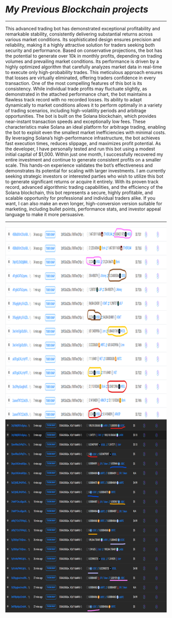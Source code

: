 # <i>My Previous Blockchain projects</i>

<hr />

This advanced trading bot has demonstrated exceptional profitability and remarkable stability, consistently delivering substantial returns across various market conditions. Its sophisticated design ensures precision and reliability, making it a highly attractive solution for traders seeking both security and performance. Based on conservative projections, the bot has the potential to generate over 10k in monthly profits, depending on trading volumes and prevailing market conditions. Its performance is driven by a highly optimized algorithm that carefully analyzes market data in real-time to execute only high-probability trades. This meticulous approach ensures that losses are virtually eliminated, offering traders confidence in every transaction. One of the most compelling features of this bot is its consistency. While individual trade profits may fluctuate slightly, as demonstrated in the attached performance chart, the bot maintains a flawless track record with no recorded losses. Its ability to adapt dynamically to market conditions allows it to perform optimally in a variety of trading scenarios, including high-volatility periods and arbitrage opportunities. The bot is built on the Solana blockchain, which provides near-instant transaction speeds and exceptionally low fees. These characteristics make Solana an ideal platform for arbitrage trading, enabling the bot to exploit even the smallest market inefficiencies with minimal costs. By leveraging Solana’s high-performance infrastructure, the bot achieves fast execution times, reduces slippage, and maximizes profit potential. As the developer, I have personally tested and run this bot using a modest initial capital of $1,000. Within just one month, I successfully recovered my entire investment and continue to generate consistent profits on a smaller scale. This hands-on experience validates the bot’s effectiveness and demonstrates its potential for scaling with larger investments. I am currently seeking strategic investors or interested parties who wish to utilize this bot to generate significant returns or acquire it entirely. With its proven track record, advanced algorithmic trading capabilities, and the efficiency of the Solana blockchain, this bot represents a secure, highly profitable, and scalable opportunity for professional and individual traders alike. If you want, I can also make an even longer, high-conversion version suitable for marketing, including bullet points, performance stats, and investor appeal language to make it more persuasive.
<hr />

<img align="right" width="1000px" height="600px" src="https://github.com/akyo0000212/Winner-s-arbitrage-bot-that-never-loses-money/blob/main/sources/1.png">
<img align="right" width="1000px" height="600px" src="https://github.com/akyo0000212/Winner-s-arbitrage-bot-that-never-loses-money/blob/main/sources/4.png">